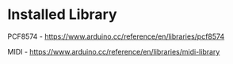 # Installed Library

PCF8574 - https://www.arduino.cc/reference/en/libraries/pcf8574

MIDI - https://www.arduino.cc/reference/en/libraries/midi-library
